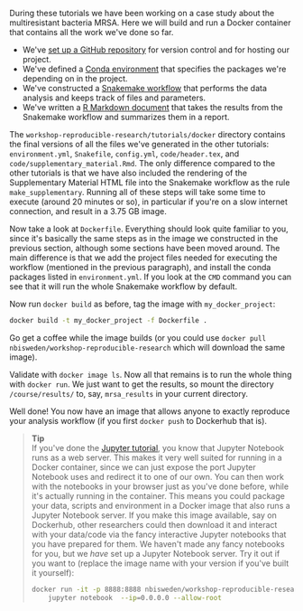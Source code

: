During these tutorials we have been working on a case study about the
multiresistant bacteria MRSA. Here we will build and run a Docker container
that contains all the work we've done so far.

* We've [set up a GitHub repository](git-3-working-remotely) for version control
  and for hosting our project.
* We've defined a [Conda environment](conda-3-projects) that specifies the
  packages we're depending on in the project.
* We've constructed a [Snakemake workflow](snakemake-10-generalizing-workflows)
  that performs the data analysis and keeps track of files and parameters.
* We've written a [R Markdown document](r-markdown-6-the-mrsa-case-study) that
  takes the results from the Snakemake workflow and summarizes them in a report.

The `workshop-reproducible-research/tutorials/docker` directory contains the 
final versions of all the files we've generated in the other tutorials: 
`environment.yml`, `Snakefile`, `config.yml`, `code/header.tex`, and 
`code/supplementary_material.Rmd`. The only difference compared to the other 
tutorials is that we have also included the rendering of the Supplementary 
Material HTML file into the Snakemake workflow as the rule `make_supplementary`. 
Running all of these steps will take some time to execute (around 20 minutes 
or so), in particular if you're on a slow internet connection, and result in 
a 3.75 GB image.

Now take a look at `Dockerfile`. Everything should look quite familiar to you,
since it's basically the same steps as in the image we constructed in the
previous section, although some sections have been moved around. The main
difference is that we add the project files needed for executing the workflow
(mentioned in the previous paragraph), and install the conda packages listed in
`environment.yml`. If you look at the `CMD` command you can see that it will
run the whole Snakemake workflow by default.

Now run `docker build` as before, tag the image with `my_docker_project`:

````bash
docker build -t my_docker_project -f Dockerfile .
````

Go get a coffee while the image builds (or
you could use `docker pull nbisweden/workshop-reproducible-research` which
will download the same image).

Validate with `docker image ls`. Now all that remains is to run the whole thing
with `docker run`. We just want to get the results, so mount the directory
`/course/results/` to, say, `mrsa_results` in your current directory.

Well done! You now have an image that allows anyone to exactly reproduce your
analysis workflow (if you first `docker push` to Dockerhub that is).

> **Tip** <br>
> If you've done the [Jupyter tutorial](jupyter-1-introduction), you know that
> Jupyter Notebook runs as a web server. This makes it very well suited for
> running in a Docker container, since we can just expose the port Jupyter
> Notebook uses and redirect it to one of our own. You can then work with the
> notebooks in your browser just as you've done before, while it's actually
> running in the container. This means you could package your data, scripts
> and environment in a Docker image that also runs a Jupyter Notebook server.
> If you make this image available, say on Dockerhub, other researchers could
> then download it and interact with your data/code via the fancy interactive
> Jupyter notebooks that you have prepared for them. We haven't made any
> fancy notebooks for you, but we *have* set up a Jupyter Notebook server.
> Try it out if you want to (replace the image name with your version if
> you've built it yourself):
> 
> ```bash
> docker run -it -p 8888:8888 nbisweden/workshop-reproducible-research \
>     jupyter notebook  --ip=0.0.0.0 --allow-root
> ```
